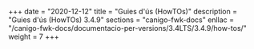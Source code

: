 +++
date        = "2020-12-12"
title       = "Guies d'ús (HowTOs)"
description = "Guies d'ús (HowTOs) 3.4.9"
sections    = "canigo-fwk-docs"
enllac      = "/canigo-fwk-docs/documentacio-per-versions/3.4LTS/3.4.9/how-tos/"
weight      = 7
+++
